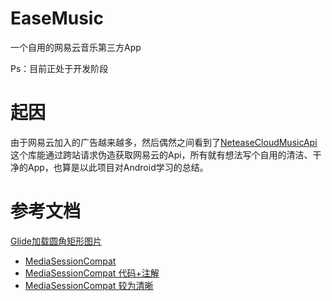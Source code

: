 # EaseMusic
一个自用的网易云音乐第三方App

Ps：目前正处于开发阶段
# 起因
由于网易云加入的广告越来越多，然后偶然之间看到了[NeteaseCloudMusicApi](https://github.com/Binaryify/NeteaseCloudMusicApi)这个库能通过跨站请求伪造获取网易云的Api，所有就有想法写个自用的清洁、干净的App，也算是以此项目对Android学习的总结。

# 参考文档

[Glide加载圆角矩形图片](https://blog.csdn.net/jjwwmlp456/article/details/91551079)
<br>
* [MediaSessionCompat](https://blog.csdn.net/ckwccc/article/details/80363674)
* [MediaSessionCompat 代码+注解](https://github.com/AndroidHighQualityCodeStudy/android-GoogleSample-MediaBrowserService/blob/master/Application/src/main/java/com/example/android/mediasession/service/MusicService.java)
* [MediaSessionCompat 较为清晰](https://blog.csdn.net/huyongl1989/article/details/71037284)